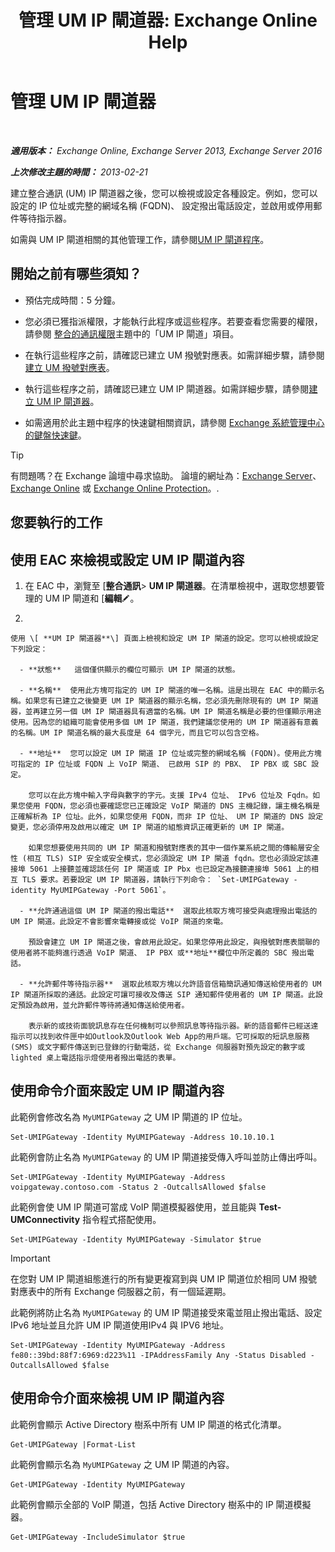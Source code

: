 ﻿---
title: '管理 UM IP 閘道器: Exchange Online Help'
TOCTitle: 管理 UM IP 閘道器
ms:assetid: 387e540f-8c59-42d2-a423-99fcf97e00aa
ms:mtpsurl: https://technet.microsoft.com/zh-tw/library/Aa997283(v=EXCHG.150)
ms:contentKeyID: 50472865
ms.date: 05/23/2018
mtps_version: v=EXCHG.150
f1_keywords:
- Microsoft.Exchange.Management.SnapIn.Esm.Servers.UnifiedMessaging.UMIPGatewayGeneralPropertyPageControl
ms.translationtype: MT
---

# 管理 UM IP 閘道器

 

_**適用版本：** Exchange Online, Exchange Server 2013, Exchange Server 2016_

_**上次修改主題的時間：** 2013-02-21_

建立整合通訊 (UM) IP 閘道器之後，您可以檢視或設定各種設定。例如，您可以設定的 IP 位址或完整的網域名稱 (FQDN)、 設定撥出電話設定，並啟用或停用郵件等待指示器。

如需與 UM IP 閘道相關的其他管理工作，請參閱[UM IP 閘道程序](um-ip-gateway-procedures-exchange-2013-help.md)。

## 開始之前有哪些須知？

  - 預估完成時間：5 分鐘。

  - 您必須已獲指派權限，才能執行此程序或這些程序。若要查看您需要的權限，請參閱 [整合的通訊權限](unified-messaging-permissions-exchange-2013-help.md)主題中的「UM IP 閘道」項目。

  - 在執行這些程序之前，請確認已建立 UM 撥號對應表。如需詳細步驟，請參閱[建立 UM 撥號對應表](create-a-um-dial-plan-exchange-2013-help.md)。

  - 執行這些程序之前，請確認已建立 UM IP 閘道器。如需詳細步驟，請參閱[建立 UM IP 閘道器](create-a-um-ip-gateway-exchange-2013-help.md)。

  - 如需適用於此主題中程序的快速鍵相關資訊，請參閱 [Exchange 系統管理中心的鍵盤快速鍵](keyboard-shortcuts-in-the-exchange-admin-center-exchange-online-protection-help.md)。


> [!TIP]  
> 有問題嗎？在 Exchange 論壇中尋求協助。 論壇的網址為：<a href="https://go.microsoft.com/fwlink/p/?linkid=60612">Exchange Server</a>、 <a href="https://go.microsoft.com/fwlink/p/?linkid=267542">Exchange Online</a> 或 <a href="https://go.microsoft.com/fwlink/p/?linkid=285351">Exchange Online Protection</a>。.




## 您要執行的工作

## 使用 EAC 來檢視或設定 UM IP 閘道內容

1.  在 EAC 中，瀏覽至 \[**整合通訊**\> **UM IP 閘道器**。在清單檢視中，選取您想要管理的 UM IP 閘道和 \[**編輯**![編輯圖示](images/JJ218640.6f53ccb2-1f13-4c02-bea0-30690e6ea71d(EXCHG.150).gif "編輯圖示")。

2.  
    
    使用 \[ **UM IP 閘道器**\] 頁面上檢視和設定 UM IP 閘道的設定。您可以檢視或設定下列設定：
    
      - **狀態**   這個僅供顯示的欄位可顯示 UM IP 閘道的狀態。
    
      - **名稱**  使用此方塊可指定的 UM IP 閘道的唯一名稱。這是出現在 EAC 中的顯示名稱。如果您有已建立之後變更 UM IP 閘道器的顯示名稱，您必須先刪除現有的 UM IP 閘道器，並再建立另一個 UM IP 閘道器具有適當的名稱。UM IP 閘道名稱是必要的但僅顯示用途使用。因為您的組織可能會使用多個 UM IP 閘道，我們建議您使用的 UM IP 閘道器有意義的名稱。UM IP 閘道名稱的最大長度是 64 個字元，而且它可以包含空格。
    
      - **地址**  您可以設定 UM IP 閘道 IP 位址或完整的網域名稱 (FQDN)。使用此方塊可指定的 IP 位址或 FQDN 上 VoIP 閘道、 已啟用 SIP 的 PBX、 IP PBX 或 SBC 設定。
        
        您可以在此方塊中輸入字母與數字的字元。支援 IPv4 位址、 IPv6 位址及 Fqdn。如果您使用 FQDN，您必須也要確認您已正確設定 VoIP 閘道的 DNS 主機記錄，讓主機名稱是正確解析為 IP 位址。此外，如果您使用 FQDN，而非 IP 位址、 UM IP 閘道的 DNS 設定變更，您必須停用及啟用以確定 UM IP 閘道的組態資訊正確更新的 UM IP 閘道。
        
        如果您想要使用共同的 UM IP 閘道和撥號對應表的其中一個作業系統之間的傳輸層安全性 (相互 TLS) SIP 安全或安全模式，您必須設定 UM IP 閘道 fqdn。您也必須設定該連接埠 5061 上接聽並確認該任何 IP 閘道或 IP Pbx 也已設定為接聽連接埠 5061 上的相互 TLS 要求。若要設定 UM IP 閘道器，請執行下列命令： `Set-UMIPGateway -identity MyUMIPGateway -Port 5061`。
    
      - **允許通過這個 UM IP 閘道的撥出電話**  選取此核取方塊可接受與處理撥出電話的 UM IP 閘道。此設定不會影響來電轉接或從 VoIP 閘道的來電。
        
        預設會建立 UM IP 閘道之後，會啟用此設定。如果您停用此設定，與撥號對應表關聯的使用者將不能夠進行透過 VoIP 閘道、 IP PBX 或**地址**欄位中所定義的 SBC 撥出電話。
    
      - **允許郵件等待指示器**  選取此核取方塊以允許語音信箱簡訊通知傳送給使用者的 UM IP 閘道所採取的通話。此設定可讓可接收及傳送 SIP 通知郵件使用者的 UM IP 閘道。此設定預設為啟用，並允許郵件等待將通知傳送給使用者。
        
        表示新的或技術面貌訊息存在任何機制可以參照訊息等待指示器。新的語音郵件已經送達指示可以找到收件匣中如Outlook及Outlook Web App的用戶端。它可採取的短訊息服務 (SMS) 或文字郵件傳送到已登錄的行動電話，從 Exchange 伺服器對預先設定的數字或 lighted 桌上電話指示燈使用者撥出電話的表單。

## 使用命令介面來設定 UM IP 閘道內容

此範例會修改名為 `MyUMIPGateway` 之 UM IP 閘道的 IP 位址。

    Set-UMIPGateway -Identity MyUMIPGateway -Address 10.10.10.1

此範例會防止名為 `MyUMIPGateway` 的 UM IP 閘道接受傳入呼叫並防止傳出呼叫。

    Set-UMIPGateway -Identity MyUMIPGateway -Address voipgateway.contoso.com -Status 2 -OutcallsAllowed $false

此範例會使 UM IP 閘道可當成 VoIP 閘道模擬器使用，並且能與 **Test-UMConnectivity** 指令程式搭配使用。

    Set-UMIPGateway -Identity MyUMIPGateway -Simulator $true


> [!IMPORTANT]  
> 在您對 UM IP 閘道組態進行的所有變更複寫到與 UM IP 閘道位於相同 UM 撥號對應表中的所有 Exchange 伺服器之前，有一個延遲期。




此範例將防止名為 `MyUMIPGateway` 的 UM IP 閘道接受來電並阻止撥出電話、設定 IPv6 地址並且允許 UM IP 閘道使用IPv4 與 IPV6 地址。

    Set-UMIPGateway -Identity MyUMIPGateway -Address fe80::39bd:88f7:6969:d223%11 -IPAddressFamily Any -Status Disabled -OutcallsAllowed $false

## 使用命令介面來檢視 UM IP 閘道內容

此範例會顯示 Active Directory 樹系中所有 UM IP 閘道的格式化清單。

    Get-UMIPGateway |Format-List

此範例會顯示名為 `MyUMIPGateway` 之 UM IP 閘道的內容。

    Get-UMIPGateway -Identity MyUMIPGateway

此範例會顯示全部的 VoIP 閘道，包括 Active Directory 樹系中的 IP 閘道模擬器。

    Get-UMIPGateway -IncludeSimulator $true

